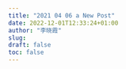 ```yaml
---
title: "2021 04 06 a New Post"
date: 2022-12-01T12:33:24+01:00
author: "李晓霞"
slug:
draft: false
toc: false
---
```

